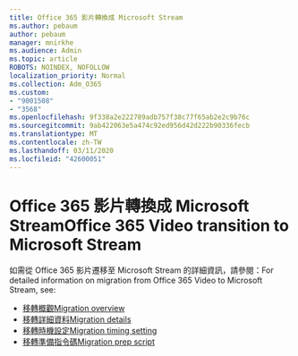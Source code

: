 ```yaml
---
title: Office 365 影片轉換成 Microsoft Stream
ms.author: pebaum
author: pebaum
manager: mnirkhe
ms.audience: Admin
ms.topic: article
ROBOTS: NOINDEX, NOFOLLOW
localization_priority: Normal
ms.collection: Adm_O365
ms.custom:
- "9001508"
- "3568"
ms.openlocfilehash: 9f338a2e222789adb757f38c77f65ab2e2c9b76c
ms.sourcegitcommit: 9ab422063e5a474c92ed956d42d222b90336fecb
ms.translationtype: MT
ms.contentlocale: zh-TW
ms.lasthandoff: 03/11/2020
ms.locfileid: "42600051"
---
```

# <a name="office-365-video-transition-to-microsoft-stream"></a><span data-ttu-id="5e228-102">Office 365 影片轉換成 Microsoft Stream</span><span class="sxs-lookup"><span data-stu-id="5e228-102">Office 365 Video transition to Microsoft Stream</span></span>

<span data-ttu-id="5e228-103">如需從 Office 365 影片遷移至 Microsoft Stream 的詳細資訊，請參閱：</span><span class="sxs-lookup"><span data-stu-id="5e228-103">For detailed information on migration from Office 365 Video to Microsoft Stream, see:</span></span>

- [<span data-ttu-id="5e228-104">移轉概觀</span><span class="sxs-lookup"><span data-stu-id="5e228-104">Migration overview</span></span>](https://docs.microsoft.com/stream/migrate-from-office-365)
- [<span data-ttu-id="5e228-105">移轉詳細資料</span><span class="sxs-lookup"><span data-stu-id="5e228-105">Migration details</span></span>](https://docs.microsoft.com/stream/migration-experience)
- [<span data-ttu-id="5e228-106">移轉時機設定</span><span class="sxs-lookup"><span data-stu-id="5e228-106">Migration timing setting</span></span>](https://docs.microsoft.com/stream/migration-o365video-timing-setting)
- [<span data-ttu-id="5e228-107">移轉準備指令碼</span><span class="sxs-lookup"><span data-stu-id="5e228-107">Migration prep script</span></span>](https://docs.microsoft.com/stream/migration-o365video-prep)
